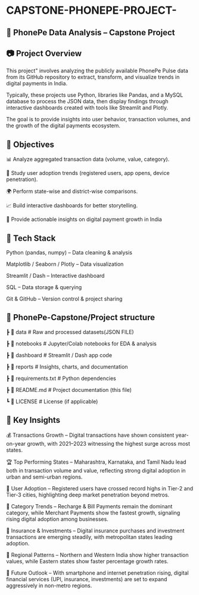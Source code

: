 # CAPSTONE-PHONEPE-PROJECT-

📲 PhonePe Data Analysis – Capstone Project
--------------------------------------


📷 Project Overview
------------------------
This project" involves analyzing the publicly available PhonePe Pulse data from its GitHub repository to extract, transform, and visualize trends in digital payments in India. 

Typically, these projects use Python, libraries like Pandas, and a MySQL database to process the JSON data, then display findings through interactive dashboards created with tools like Streamlit and Plotly.

The goal is to provide insights into user behavior, transaction volumes, and the growth of the digital payments ecosystem.




📍 Objectives
-----------------------------------------------------------------
📊 Analyze aggregated transaction data (volume, value, category).

👥 Study user adoption trends (registered users, app opens, device penetration).

🌍 Perform state-wise and district-wise comparisons.

📈 Build interactive dashboards for better storytelling.

📝 Provide actionable insights on digital payment growth in India



🤖 Tech Stack
-----------------
Python (pandas, numpy) – Data cleaning & analysis

Matplotlib / Seaborn / Plotly – Data visualization

Streamlit / Dash – Interactive dashboard

SQL – Data storage & querying

Git & GitHub – Version control & project sharing



🧱 PhonePe-Capstone/Project structure
----------------------------
 ┣ 📂 data                # Raw and processed datasets(JSON FILE)
 
 ┣ 📂 notebooks           # Jupyter/Colab notebooks for EDA & analysis
 
 ┣ 📂 dashboard           # Streamlit / Dash app code
 
 ┣ 📂 reports             # Insights, charts, and documentation
 
 ┣ 📄 requirements.txt    # Python dependencies
 
 ┣ 📄 README.md           # Project documentation (this file)
 
 ┗ 📄 LICENSE             # License (if applicable)



 💾 Key Insights
----------------------
💰 Transactions Growth – Digital transactions have shown consistent year-on-year growth, with 2021–2023 witnessing the highest surge across most states.

🏆 Top Performing States – Maharashtra, Karnataka, and Tamil Nadu lead both in transaction volume and value, reflecting strong digital adoption in urban and semi-urban regions.

📱 User Adoption – Registered users have crossed record highs in Tier-2 and Tier-3 cities, highlighting deep market penetration beyond metros.

🛒 Category Trends – Recharge & Bill Payments remain the dominant category, while Merchant Payments show the fastest growth, signaling rising digital adoption among businesses.

🏦 Insurance & Investments – Digital insurance purchases and investment transactions are emerging steadily, with metropolitan states leading adoption.

📍 Regional Patterns – Northern and Western India show higher transaction values, while Eastern states show faster percentage growth rates.

🔮 Future Outlook – With smartphone and internet penetration rising, digital financial services (UPI, insurance, investments) are set to expand aggressively in non-metro regions.




